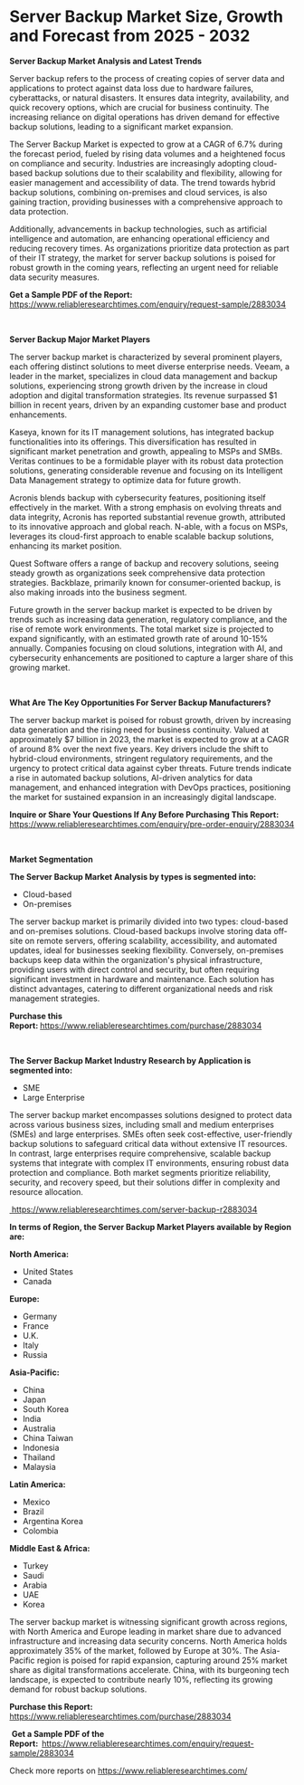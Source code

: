 <p><h1>Server Backup Market Size, Growth and Forecast from 2025 - 2032</h1></p><p><strong>Server Backup Market Analysis and Latest Trends</strong></p>
<p><p>Server backup refers to the process of creating copies of server data and applications to protect against data loss due to hardware failures, cyberattacks, or natural disasters. It ensures data integrity, availability, and quick recovery options, which are crucial for business continuity. The increasing reliance on digital operations has driven demand for effective backup solutions, leading to a significant market expansion.</p><p>The Server Backup Market is expected to grow at a CAGR of 6.7% during the forecast period, fueled by rising data volumes and a heightened focus on compliance and security. Industries are increasingly adopting cloud-based backup solutions due to their scalability and flexibility, allowing for easier management and accessibility of data. The trend towards hybrid backup solutions, combining on-premises and cloud services, is also gaining traction, providing businesses with a comprehensive approach to data protection.</p><p>Additionally, advancements in backup technologies, such as artificial intelligence and automation, are enhancing operational efficiency and reducing recovery times. As organizations prioritize data protection as part of their IT strategy, the market for server backup solutions is poised for robust growth in the coming years, reflecting an urgent need for reliable data security measures.</p></p>
<p><strong>Get a Sample PDF of the Report:&nbsp;</strong> <a href="https://www.reliableresearchtimes.com/enquiry/request-sample/2883034?utm_campaign=3040&utm_medium=2&utm_source=Github&utm_content=ia&utm_term=13032025&utm_id=server-backup">https://www.reliableresearchtimes.com/enquiry/request-sample/2883034</a></p>
<p>&nbsp;</p>
<p><strong>Server Backup Major Market Players</strong></p>
<p><p>The server backup market is characterized by several prominent players, each offering distinct solutions to meet diverse enterprise needs. Veeam, a leader in the market, specializes in cloud data management and backup solutions, experiencing strong growth driven by the increase in cloud adoption and digital transformation strategies. Its revenue surpassed $1 billion in recent years, driven by an expanding customer base and product enhancements.</p><p>Kaseya, known for its IT management solutions, has integrated backup functionalities into its offerings. This diversification has resulted in significant market penetration and growth, appealing to MSPs and SMBs. Veritas continues to be a formidable player with its robust data protection solutions, generating considerable revenue and focusing on its Intelligent Data Management strategy to optimize data for future growth.</p><p>Acronis blends backup with cybersecurity features, positioning itself effectively in the market. With a strong emphasis on evolving threats and data integrity, Acronis has reported substantial revenue growth, attributed to its innovative approach and global reach. N-able, with a focus on MSPs, leverages its cloud-first approach to enable scalable backup solutions, enhancing its market position.</p><p>Quest Software offers a range of backup and recovery solutions, seeing steady growth as organizations seek comprehensive data protection strategies. Backblaze, primarily known for consumer-oriented backup, is also making inroads into the business segment.</p><p>Future growth in the server backup market is expected to be driven by trends such as increasing data generation, regulatory compliance, and the rise of remote work environments. The total market size is projected to expand significantly, with an estimated growth rate of around 10-15% annually. Companies focusing on cloud solutions, integration with AI, and cybersecurity enhancements are positioned to capture a larger share of this growing market.</p></p>
<p>&nbsp;</p>
<p><strong>What Are The Key Opportunities For Server Backup Manufacturers?</strong></p>
<p><p>The server backup market is poised for robust growth, driven by increasing data generation and the rising need for business continuity. Valued at approximately $7 billion in 2023, the market is expected to grow at a CAGR of around 8% over the next five years. Key drivers include the shift to hybrid-cloud environments, stringent regulatory requirements, and the urgency to protect critical data against cyber threats. Future trends indicate a rise in automated backup solutions, AI-driven analytics for data management, and enhanced integration with DevOps practices, positioning the market for sustained expansion in an increasingly digital landscape.</p></p>
<p><strong>Inquire or Share Your Questions If Any Before Purchasing This Report:</strong> <a href="https://www.reliableresearchtimes.com/enquiry/pre-order-enquiry/2883034?utm_campaign=3040&utm_medium=2&utm_source=Github&utm_content=ia&utm_term=13032025&utm_id=server-backup">https://www.reliableresearchtimes.com/enquiry/pre-order-enquiry/2883034</a></p>
<p>&nbsp;</p>
<p><strong>Market Segmentation</strong></p>
<p><strong>The Server Backup Market Analysis by types is segmented into:</strong></p>
<p><ul><li>Cloud-based</li><li>On-premises</li></ul></p>
<p><p>The server backup market is primarily divided into two types: cloud-based and on-premises solutions. Cloud-based backups involve storing data off-site on remote servers, offering scalability, accessibility, and automated updates, ideal for businesses seeking flexibility. Conversely, on-premises backups keep data within the organization's physical infrastructure, providing users with direct control and security, but often requiring significant investment in hardware and maintenance. Each solution has distinct advantages, catering to different organizational needs and risk management strategies.</p></p>
<p><strong>Purchase this Report:&nbsp;</strong><a href="https://www.reliableresearchtimes.com/purchase/2883034?utm_campaign=3040&utm_medium=2&utm_source=Github&utm_content=ia&utm_term=13032025&utm_id=server-backup">https://www.reliableresearchtimes.com/purchase/2883034</a></p>
<p>&nbsp;</p>
<p><strong>The Server Backup Market Industry Research by Application is segmented into:</strong></p>
<p><ul><li>SME</li><li>Large Enterprise</li></ul></p>
<p><p>The server backup market encompasses solutions designed to protect data across various business sizes, including small and medium enterprises (SMEs) and large enterprises. SMEs often seek cost-effective, user-friendly backup solutions to safeguard critical data without extensive IT resources. In contrast, large enterprises require comprehensive, scalable backup systems that integrate with complex IT environments, ensuring robust data protection and compliance. Both market segments prioritize reliability, security, and recovery speed, but their solutions differ in complexity and resource allocation.</p></p>
<p><a href="https://www.reliableresearchtimes.com/server-backup-r2883034?utm_campaign=3040&utm_medium=2&utm_source=Github&utm_content=ia&utm_term=13032025&utm_id=server-backup">&nbsp;https://www.reliableresearchtimes.com/server-backup-r2883034</a></p>
<p><strong>In terms of Region, the Server Backup Market Players available by Region are:</strong></p>
<p>
    <p> <strong> North America: </strong>
        <ul>
            <li>United States</li>
            <li>Canada</li>
        </ul>
        </p> 
    <p> <strong> Europe: </strong>
        <ul>
            <li>Germany</li>
            <li>France</li>
            <li>U.K.</li>
            <li>Italy</li>
            <li>Russia</li>
        </ul>
        </p> 
    <p> <strong> Asia-Pacific: </strong>
        <ul>
            <li>China</li>
            <li>Japan</li>
            <li>South Korea</li>
            <li>India</li>
            <li>Australia</li>
            <li>China Taiwan</li>
            <li>Indonesia</li>
            <li>Thailand</li>
            <li>Malaysia</li>
        </ul>
        </p> 
    <p> <strong> Latin America: </strong>
        <ul>
            <li>Mexico</li>
            <li>Brazil</li>
            <li>Argentina Korea</li>
            <li>Colombia</li>
        </ul>
        </p> 
    <p> <strong> Middle East & Africa: </strong>
        <ul>
            <li>Turkey</li>
            <li>Saudi</li>
            <li>Arabia</li>
            <li>UAE</li>
            <li>Korea</li>
        </ul>
    </p>
    </p>
<p><p>The server backup market is witnessing significant growth across regions, with North America and Europe leading in market share due to advanced infrastructure and increasing data security concerns. North America holds approximately 35% of the market, followed by Europe at 30%. The Asia-Pacific region is poised for rapid expansion, capturing around 25% market share as digital transformations accelerate. China, with its burgeoning tech landscape, is expected to contribute nearly 10%, reflecting its growing demand for robust backup solutions.</p></p>
<p><strong>Purchase this Report: </strong><a href="https://www.reliableresearchtimes.com/purchase/2883034?utm_campaign=3040&utm_medium=2&utm_source=Github&utm_content=ia&utm_term=13032025&utm_id=server-backup">https://www.reliableresearchtimes.com/purchase/2883034</a></p>
<p>&nbsp;<strong>Get a Sample PDF of the Report:&nbsp;&nbsp;</strong><a href="https://www.reliableresearchtimes.com/enquiry/request-sample/2883034?utm_campaign=3040&utm_medium=2&utm_source=Github&utm_content=ia&utm_term=13032025&utm_id=server-backup">https://www.reliableresearchtimes.com/enquiry/request-sample/2883034</a></p>
<p><strong></strong></p>
<p>Check more reports on <a href="https://www.reliableresearchtimes.com/?utm_campaign=3040&utm_medium=2&utm_source=Github&utm_content=ia&utm_term=13032025&utm_id=server-backup">https://www.reliableresearchtimes.com/</a></p>